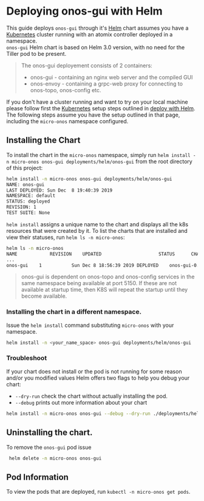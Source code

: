 # Deploying onos-gui with Helm

This guide deploys `onos-gui` through it's [Helm] chart assumes you have a [Kubernetes] cluster running 
with an atomix controller deployed in a namespace.  
`onos-gui` Helm chart is based on Helm 3.0 version, with no need for the Tiller pod to be present.

> The onos-gui deployement consists of 2 containers:
> * onos-gui - containing an nginx web server and the compiled GUI
> * onos-envoy - containing a grpc-web proxy for connecting to onos-topo, onos-config etc.

If you don't have a cluster running and want to try on your local machine please follow first 
the [Kubernetes] setup steps outlined in [deploy with Helm](https://docs.onosproject.org/developers/deploy_with_helm/).
The following steps assume you have the setup outlined in that page, including the `micro-onos` namespace configured.
## Installing the Chart

To install the chart in the `micro-onos` namespace, simply run `helm install -n micro-onos onos-gui deployments/helm/onos-gui` from
the root directory of this project:

```bash
helm install -n micro-onos onos-gui deployments/helm/onos-gui
NAME: onos-gui
LAST DEPLOYED: Sun Dec  8 19:40:39 2019
NAMESPACE: default
STATUS: deployed
REVISION: 1
TEST SUITE: None
```

`helm install` assigns a unique name to the chart and displays all the k8s resources that were
created by it. To list the charts that are installed and view their statuses, run `helm ls -n micro-onos`:

```bash
helm ls -n micro-onos
NAME          	REVISION	UPDATED                 	STATUS  	CHART                    	APP VERSION	NAMESPACE
...
onos-gui	1       	Sun Dec 8 18:56:39 2019	DEPLOYED	onos-gui-0.1.0	        0.1.0      	default
```

> onos-gui is dependent on onos-topo and onos-config services in the same namespace
> being available at port 5150. If these are not available at startup time, then
> K8S will repeat the startup until they become available. 

### Installing the chart in a different namespace.

Issue the `helm install` command substituting `micro-onos` with your namespace.
```bash
helm install -n <your_name_space> onos-gui deployments/helm/onos-gui
```

### Troubleshoot

If your chart does not install or the pod is not running for some reason and/or you modified values Helm offers two flags to help you
debug your chart:

* `--dry-run` check the chart without actually installing the pod. 
* `--debug` prints out more information about your chart

```bash
helm install -n micro-onos onos-gui --debug --dry-run ./deployments/helm/onos-gui/
```
## Uninstalling the chart.

To remove the `onos-gui` pod issue
```bash
 helm delete -n micro-onos onos-gui
```
## Pod Information

To view the pods that are deployed, run `kubectl -n micro-onos get pods`.


[Helm]: https://helm.sh/
[Kubernetes]: https://kubernetes.io/


